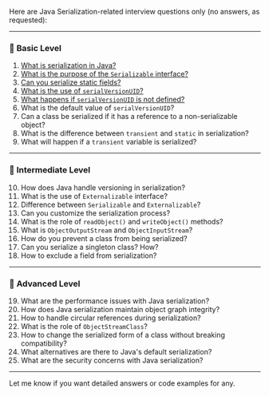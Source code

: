 Here are Java Serialization-related interview questions only (no answers, as requested):

---

### 🔹 **Basic Level**

1. [What is serialization in Java?](./what-is-serialization-in-java.md)
2. [What is the purpose of the `Serializable` interface?](./what-is-the-purpose-of-the-serializable-interface.md)
3. [Can you serialize static fields?](./can-you-serialize-static-fields.md)
4. [What is the use of `serialVersionUID`?](./what-is-the-use-of-serialversionuid.md)
5. [What happens if `serialVersionUID` is not defined?](./what-happens-if-serialversionuid-is-not-defined.md)
6. What is the default value of `serialVersionUID`?
7. Can a class be serialized if it has a reference to a non-serializable object?
8. What is the difference between `transient` and `static` in serialization?
9. What will happen if a `transient` variable is serialized?

---

### 🔹 **Intermediate Level**

10. How does Java handle versioning in serialization?
11. What is the use of `Externalizable` interface?
12. Difference between `Serializable` and `Externalizable`?
13. Can you customize the serialization process?
14. What is the role of `readObject()` and `writeObject()` methods?
15. What is `ObjectOutputStream` and `ObjectInputStream`?
16. How do you prevent a class from being serialized?
17. Can you serialize a singleton class? How?
18. How to exclude a field from serialization?

---

### 🔹 **Advanced Level**

19. What are the performance issues with Java serialization?
20. How does Java serialization maintain object graph integrity?
21. How to handle circular references during serialization?
22. What is the role of `ObjectStreamClass`?
23. How to change the serialized form of a class without breaking compatibility?
24. What alternatives are there to Java's default serialization?
25. What are the security concerns with Java serialization?

---

Let me know if you want detailed answers or code examples for any.
